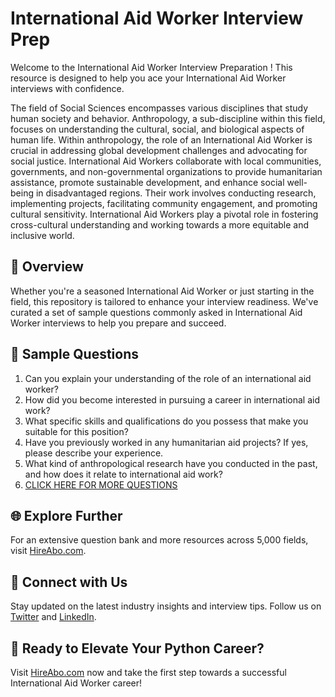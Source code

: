 # International Aid Worker Interview Prep

Welcome to the International Aid Worker Interview Preparation ! This resource is designed to help you ace your International Aid Worker interviews with confidence.

The field of Social Sciences encompasses various disciplines that study human society and behavior. Anthropology, a sub-discipline within this field, focuses on understanding the cultural, social, and biological aspects of human life. Within anthropology, the role of an International Aid Worker is crucial in addressing global development challenges and advocating for social justice. International Aid Workers collaborate with local communities, governments, and non-governmental organizations to provide humanitarian assistance, promote sustainable development, and enhance social well-being in disadvantaged regions. Their work involves conducting research, implementing projects, facilitating community engagement, and promoting cultural sensitivity. International Aid Workers play a pivotal role in fostering cross-cultural understanding and working towards a more equitable and inclusive world.

## 🚀 Overview

Whether you're a seasoned International Aid Worker or just starting in the field, this repository is tailored to enhance your interview readiness. We've curated a set of sample questions commonly asked in International Aid Worker interviews to help you prepare and succeed.

## 📝 Sample Questions

1. Can you explain your understanding of the role of an international aid worker?
2. How did you become interested in pursuing a career in international aid work?
3. What specific skills and qualifications do you possess that make you suitable for this position?
4. Have you previously worked in any humanitarian aid projects? If yes, please describe your experience.
5. What kind of anthropological research have you conducted in the past, and how does it relate to international aid work?
6. [CLICK HERE FOR MORE QUESTIONS](https://hireabo.com/job/7_2_22/International%20Aid%20Worker)

## 🌐 Explore Further

For an extensive question bank and more resources across 5,000 fields, visit [HireAbo.com](https://www.hireabo.com).

## 📱 Connect with Us

Stay updated on the latest industry insights and interview tips. Follow us on [Twitter](https://twitter.com/hireabo) and [LinkedIn](https://www.linkedin.com/in/hire-abo-3609972a8/).

## 🚀 Ready to Elevate Your Python Career?

Visit [HireAbo.com](https://www.hireabo.com) now and take the first step towards a successful International Aid Worker career!